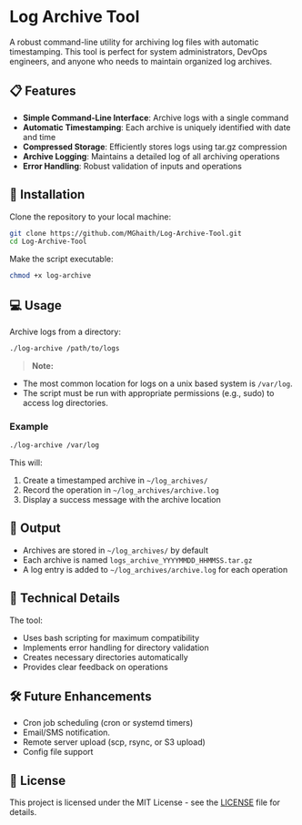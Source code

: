 # Log Archive Tool

A robust command-line utility for archiving log files with automatic timestamping. This tool is perfect for system administrators, DevOps engineers, and anyone who needs to maintain organized log archives.

## 📋 Features

- **Simple Command-Line Interface**: Archive logs with a single command
- **Automatic Timestamping**: Each archive is uniquely identified with date and time
- **Compressed Storage**: Efficiently stores logs using tar.gz compression
- **Archive Logging**: Maintains a detailed log of all archiving operations
- **Error Handling**: Robust validation of inputs and operations

## 🚀 Installation

Clone the repository to your local machine:

```bash
git clone https://github.com/MGhaith/Log-Archive-Tool.git
cd Log-Archive-Tool
```
Make the script executable:
```bash
chmod +x log-archive
```

## 💻 Usage

Archive logs from a directory:

```bash
./log-archive /path/to/logs
```
>**Note:** 
- The most common location for logs on a unix based system is ```/var/log```.
- The script must be run with appropriate permissions (e.g., sudo) to access log directories.

### Example

```bash
./log-archive /var/log
```

This will:
1. Create a timestamped archive in `~/log_archives/`
2. Record the operation in `~/log_archives/archive.log`
3. Display a success message with the archive location

## 📁 Output

- Archives are stored in `~/log_archives/` by default
- Each archive is named `logs_archive_YYYYMMDD_HHMMSS.tar.gz`
- A log entry is added to `~/log_archives/archive.log` for each operation
## 🔧 Technical Details

The tool:
- Uses bash scripting for maximum compatibility
- Implements error handling for directory validation
- Creates necessary directories automatically
- Provides clear feedback on operations

## 🛠️ Future Enhancements

- Cron job scheduling (cron or systemd timers)
- Email/SMS notification.
- Remote server upload (scp, rsync, or S3 upload)
- Config file support

## 📄 License

This project is licensed under the MIT License - see the [LICENSE](https://github.com/MGhaith/Log-Archive-Tool/blob/main/LICENSE) file for details.